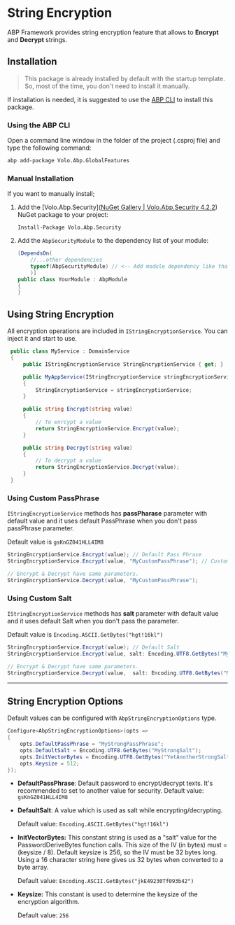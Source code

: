 # String Encryption

ABP Framework provides string encryption feature that allows to **Encrypt** and **Decrypt** strings.



##  Installation

> This package is already installed by default with the startup template. So, most of the time, you don't need to install it manually.

If installation is needed, it is suggested to use the [ABP CLI](https://docs.abp.io/en/abp/latest/CLI) to install this package.

### Using the ABP CLI

Open a command line window in the folder of the project (.csproj file) and type the following command:

```bash
abp add-package Volo.Abp.GlobalFeatures
```

### Manual Installation

If you want to manually install;

1. Add the [Volo.Abp.Security]([NuGet Gallery | Volo.Abp.Security 4.2.2](https://www.nuget.org/packages/Volo.Abp.Security)) NuGet package to your project:

   `Install-Package Volo.Abp.Security`

2. Add the `AbpSecurityModule` to the dependency list of your module:

   ```csharp
   [DependsOn(
       //...other dependencies
       typeof(AbpSecurityModule) // <-- Add module dependency like that
       )]
   public class YourModule : AbpModule
   {
   }
   ```



## Using String Encryption

All encryption operations are included in `IStringEncryptionService`. You can inject it and start to use.

```csharp
 public class MyService : DomainService
 {
     public IStringEncryptionService StringEncryptionService { get; }

     public MyAppService(IStringEncryptionService stringEncryptionService)
     {
         StringEncryptionService = stringEncryptionService;
     }

     public string Encrypt(string value)
     {
         // To enrcypt a value
         return StringEncryptionService.Encrypt(value);
     }

     public string Decrpyt(string value)
     {
         // To decrypt a value
         return StringEncryptionService.Decrypt(value);
     }
 }
```



### Using Custom PassPhrase

`IStringEncryptionService` methods has **passPharase** parameter with default value and it uses default PassPhrase when you don't pass passPhrase parameter. 

Default value is `gsKnGZ041HLL4IM8`

```csharp
StringEncryptionService.Encrypt(value); // Default Pass Phrase
StringEncryptionService.Encrypt(value, "MyCustomPassPhrase"); // Custom Pass Phrase

// Encrypt & Decrypt have same parameters.
StringEncryptionService.Decrypt(value, "MyCustomPassPhrase");
```



### Using Custom Salt

`IStringEncryptionService` methods has **salt** parameter with default value and it uses default Salt when you don't pass the parameter.

Default value is `Encoding.ASCII.GetBytes("hgt!16kl")`

```csharp
StringEncryptionService.Encrypt(value); // Default Salt
StringEncryptionService.Encrypt(value, salt: Encoding.UTF8.GetBytes("MyCustomSalt")); // Custom Salt

// Encrypt & Decrypt have same parameters.
StringEncryptionService.Decrypt(value,  salt: Encoding.UTF8.GetBytes("MyCustomSalt"));
```



***

## String Encryption Options

Default values can be configured with `AbpStringEncryptionOptions` type.

```csharp
Configure<AbpStringEncryptionOptions>(opts =>
{
    opts.DefaultPassPhrase = "MyStrongPassPhrase";
    opts.DefaultSalt = Encoding.UTF8.GetBytes("MyStrongSalt");
    opts.InitVectorBytes = Encoding.UTF8.GetBytes("YetAnotherStrongSalt");
    opts.Keysize = 512;
});
```



- **DefaultPassPhrase**: Default password to encrypt/decrypt texts. It's recommended to set to another value for security. Default value: `gsKnGZ041HLL4IM8`

- **DefaultSalt**: A value which is used as salt while  encrypting/decrypting.

  Default value: `Encoding.ASCII.GetBytes("hgt!16kl")`

- **InitVectorBytes:** This constant string is used as a "salt" value for the PasswordDeriveBytes function calls. This size of the IV (in bytes) must = (keysize / 8). Default keysize is 256, so the IV must be 32 bytes long. Using a 16 character string here gives us 32 bytes when converted to a byte array. 

  Default value: `Encoding.ASCII.GetBytes("jkE49230Tf093b42")`

- **Keysize:** This constant is used to determine the keysize of the encryption algorithm.

  Default value: `256`